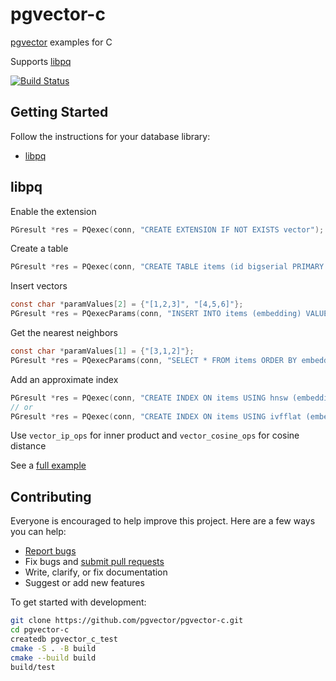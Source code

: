 # pgvector-c

[pgvector](https://github.com/pgvector/pgvector) examples for C

Supports [libpq](https://www.postgresql.org/docs/current/libpq.html)

[![Build Status](https://github.com/pgvector/pgvector-c/actions/workflows/build.yml/badge.svg)](https://github.com/pgvector/pgvector-c/actions)

## Getting Started

Follow the instructions for your database library:

- [libpq](#libpq)

## libpq

Enable the extension

```c
PGresult *res = PQexec(conn, "CREATE EXTENSION IF NOT EXISTS vector");
```

Create a table

```c
PGresult *res = PQexec(conn, "CREATE TABLE items (id bigserial PRIMARY KEY, embedding vector(3))");
```

Insert vectors

```c
const char *paramValues[2] = {"[1,2,3]", "[4,5,6]"};
PGresult *res = PQexecParams(conn, "INSERT INTO items (embedding) VALUES ($1), ($2)", 2, NULL, paramValues, NULL, NULL, 0);
```

Get the nearest neighbors

```c
const char *paramValues[1] = {"[3,1,2]"};
PGresult *res = PQexecParams(conn, "SELECT * FROM items ORDER BY embedding <-> $1 LIMIT 5", 1, NULL, paramValues, NULL, NULL, 0);
```

Add an approximate index

```c
PGresult *res = PQexec(conn, "CREATE INDEX ON items USING hnsw (embedding vector_l2_ops)");
// or
PGresult *res = PQexec(conn, "CREATE INDEX ON items USING ivfflat (embedding vector_l2_ops) WITH (lists = 100)");
```

Use `vector_ip_ops` for inner product and `vector_cosine_ops` for cosine distance

See a [full example](test/pq_test.c)

## Contributing

Everyone is encouraged to help improve this project. Here are a few ways you can help:

- [Report bugs](https://github.com/pgvector/pgvector-c/issues)
- Fix bugs and [submit pull requests](https://github.com/pgvector/pgvector-c/pulls)
- Write, clarify, or fix documentation
- Suggest or add new features

To get started with development:

```sh
git clone https://github.com/pgvector/pgvector-c.git
cd pgvector-c
createdb pgvector_c_test
cmake -S . -B build
cmake --build build
build/test
```
